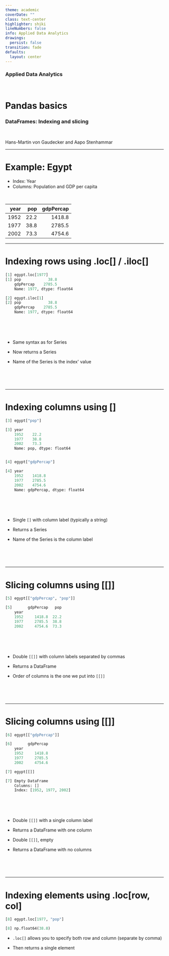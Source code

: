 ```yaml
---
theme: academic
coverDate: ""
class: text-center
highlighter: shiki
lineNumbers: false
info: Applied Data Analytics
drawings:
  persist: false
transition: fade
defaults:
  layout: center
---
```


### Applied Data Analytics

<br/>

# Pandas basics

### DataFrames: Indexing and slicing

<br/>


Hans-Martin von Gaudecker and Aapo Stenhammar

---

# Example: Egypt

- Index: Year
- Columns: Population and GDP per capita

<br/>

|   year |   pop |   gdpPercap |
|-------:|------:|------------:|
|   1952 |  22.2 |      1418.8 |
|   1977 |  38.8 |      2785.5 |
|   2002 |  73.3 |      4754.6 |

---

# Indexing rows using .loc[] / .iloc[]


<div class="grid grid-cols-2 gap-20">
<div>

```python
[1] egypt.loc[1977]
[1] pop            38.8
    gdpPercap    2785.5
    Name: 1977, dtype: float64

[2] egypt.iloc[1]
[2] pop            38.8
    gdpPercap    2785.5
    Name: 1977, dtype: float64
```

<br/>
<br/>
<br/>
</div>
<div>

- Same syntax as for Series

- Now returns a Series

- Name of the Series is the index' value

<br/>
<br/>
<br/>

</div>
</div>

---

# Indexing columns using []


<div class="grid grid-cols-2 gap-20">
<div>

```python
[3] egypt["pop"]

[3] year
    1952    22.2
    1977    38.8
    2002    73.3
    Name: pop, dtype: float64


[4] egypt["gdpPercap"]

[4] year
    1952    1418.8
    1977    2785.5
    2002    4754.6
    Name: gdpPercap, dtype: float64

```

<br/>
<br/>
<br/>
</div>
<div>


- Single `[]` with column label (typically a string)

- Returns a Series

- Name of the Series is the column label


<br/>
<br/>
<br/>

</div>
</div>

---

# Slicing columns using [[]]

<div class="grid grid-cols-2 gap-20">
<div>

```python
[5] egypt[["gdpPercap", "pop"]]

[5]       gdpPercap   pop
    year
    1952     1418.8  22.2
    1977     2785.5  38.8
    2002     4754.6  73.3
```

<br/>
<br/>
<br/>
</div>
<div>


- Double `[[]]` with column labels separated by commas

- Returns a DataFrame

- Order of columns is the one we put into `[[]]`

<br/>
<br/>
<br/>

</div>
</div>

---

# Slicing columns using [[]]

<div class="grid grid-cols-2 gap-20">
<div>

```python
[6] egypt[["gdpPercap"]]

[6]       gdpPercap
    year
    1952     1418.8
    1977     2785.5
    2002     4754.6

[7] egypt[[]]

[7] Empty DataFrame
    Columns: []
    Index: [1952, 1977, 2002]
```

<br/>
<br/>
<br/>
</div>
<div>


- Double `[[]]` with a single column label

- Returns a DataFrame with one column

- Double `[[]]`, empty

- Returns a DataFrame with no columns


<br/>
<br/>
<br/>

</div>
</div>

---

# Indexing elements using .loc[row, col]


<div class="grid grid-cols-2 gap-20">
<div>

```python
[8] egypt.loc[1977, "pop"]

[8] np.float64(38.8)
```

</div>
<div>

- `.loc[]` allows you to specify both row and column (separate by comma)

- Then returns a single element

<br/>
<br/>
<br/>

</div>
</div>
